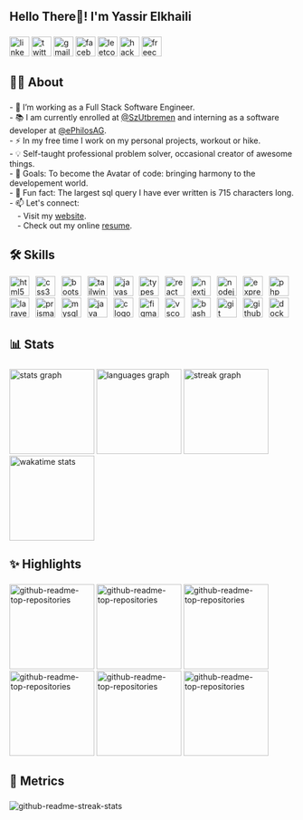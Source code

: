 ###

<div align="left">
<h2>Hello There👋! I'm Yassir Elkhaili</h2>
</div>

###

<div align="left">
  <a href="https://www.linkedin.com/in/yassirelkhaili"><img src="https://img.shields.io/static/v1?message=LinkedIn&logo=linkedin&label=&color=0077B5&logoColor=white&labelColor=&style=for-the-badge" height="35" alt="linkedin logo"  /></a>
  <a href="https://twitter.com/YassirElkh"><img src="https://img.shields.io/static/v1?message=Twitter&logo=twitter&label=&color=1DA1F2&logoColor=white&labelColor=&style=for-the-badge" height="35" alt="twitter logo"  /></a>
  <a href="mailto:elkhailiyassir@gmail.com"><img src="https://img.shields.io/static/v1?message=Gmail&logo=gmail&label=&color=D14836&logoColor=white&labelColor=&style=for-the-badge" height="35" alt="gmail logo"  /></a>
  <a href="https://www.facebook.com/profile.php?id=100010165301312"><img src="https://img.shields.io/static/v1?message=Facebook&logo=facebook&label=&color=1877F2&logoColor=white&labelColor=&style=for-the-badge" height="35" alt="facebook logo"  /></a>
  <a href="https://leetcode.com/yassirelkhaili/"><img src="https://img.shields.io/badge/LeetCode-000000?style=for-the-badge&logo=LeetCode&logoColor=#d16c06" height="35" alt="leetcode logo"  /></a>
  <a href="https://www.hackerrank.com/profile/elkhailiyassir"><img src="https://img.shields.io/badge/-Hackerrank-2EC866?style=for-the-badge&logo=HackerRank&logoColor=white" height="35" alt="hackerrank logo"  /></a>
  <a href="https://www.freecodecamp.org/Blue479"><img src="https://img.shields.io/badge/Freecodecamp-%23123.svg?&style=for-the-badge&logo=freecodecamp&logoColor=green" height="35" alt="freecodecamp logo"  /></a>
</div>

## 👨‍💻 About

###

<p align="left">- 🔭 I’m working as a Full Stack Software Engineer.<br>- 📚 I am currently enrolled at <a href="https://x.com/SzUtbremen">@SzUtbremen</a> and interning as a software developer at <a href="https://x.com/ePhilosAG">@ePhilosAG</a>.<br>- ⚡ In my free time I work on my personal projects, workout or hike. <br>- 💡 Self-taught professional problem solver, occasional creator of awesome things.<br>- 🎯 Goals: To become the Avatar of code: bringing harmony to the developement world. <br>- 🎲 Fun fact: The largest sql query I have ever written is 715 characters long. <br>- 📫 Let's connect:<br>&emsp;- Visit my <a href="https://www.monoitsolutions.com">website</a>.<br>&emsp;- Check out my online <a href="https://yassirelkhaili.com" target="_blank">resume</a>.</p>

###

## 🛠️ Skills

<div align="left">
  <img src="https://skillicons.dev/icons?i=html" height="35" alt="html5 logo"  />
  <img width="3" />
  <img src="https://skillicons.dev/icons?i=css" height="35" alt="css3 logo"  />
  <img width="3" />
  <img src="https://skillicons.dev/icons?i=bootstrap" height="35" alt="bootstrap logo"  />
  <img width="3" />
  <img src="https://skillicons.dev/icons?i=tailwind" height="35" alt="tailwindcss logo"  />
  <img width="3" />
  <img src="https://skillicons.dev/icons?i=js" height="35" alt="javascript logo"  />
  <img width="3" />
  <img src="https://skillicons.dev/icons?i=ts" height="35" alt="typescript logo"  />
  <img width="3" />
  <img src="https://skillicons.dev/icons?i=react" height="35" alt="react logo"  />
  <img width="3" />
  <img src="https://skillicons.dev/icons?i=nextjs" height="35" alt="nextjs logo"  />
  <img width="3" />
  <img src="https://skillicons.dev/icons?i=nodejs" height="35" alt="nodejs logo"  />
  <img width="3" />
  <img src="https://skillicons.dev/icons?i=express" height="35" alt="express logo"  />
  <img width="3" />
  <img src="https://skillicons.dev/icons?i=php" height="35" alt="php logo"  />
  <img width="3" />
  <img src="https://skillicons.dev/icons?i=laravel" height="35" alt="laravel logo"  />
  <img width="3" />
  <img src="https://skillicons.dev/icons?i=prisma" height="35" alt="prisma logo"  />
  <img width="3" />
  <img src="https://skillicons.dev/icons?i=mysql" height="35" alt="mysql logo"  />
  <img width="3" />
  <img src="https://skillicons.dev/icons?i=java" height="35" alt="java logo"  />
  <img width="3" />
  <img src="https://skillicons.dev/icons?i=c" height="35" alt="c logo"  />
  <img width="3" />
  <img src="https://skillicons.dev/icons?i=figma" height="35" alt="figma logo"  />
  <img width="3" />
  <img src="https://skillicons.dev/icons?i=vscode" height="35" alt="vscode logo"  />
  <img width="3" />
  <img src="https://skillicons.dev/icons?i=bash" height="35" alt="bash logo"  />
  <img width="3" />
  <img src="https://skillicons.dev/icons?i=git" height="35" alt="git logo"  />
  <img width="3" />
  <img src="https://skillicons.dev/icons?i=github" height="35" alt="github logo"  />
  <img width="3" />
  <img src="https://skillicons.dev/icons?i=docker" height="35" alt="docker logo"  />
</div>

## 📊 Stats

###

<div align="left">
  <img src="https://denvercoder1-github-readme-stats.vercel.app/api?username=yassirelkhaili&hide_title=false&hide_rank=false&show_icons=true&include_all_commits=true&count_private=true&theme=react&disable_animations=false&locale=en&hide_border=false" height="150" alt="stats graph"  />
  <img src="https://denvercoder1-github-readme-stats.vercel.app/api/top-langs?username=yassirelkhaili&locale=en&hide_title=false&layout=compact&card_width=368&langs_count=6&theme=react&hide_border=false&hide=html,blade" height="150" alt="languages graph"  />
  <img src="https://streak-stats.demolab.com/?user=yassirelkhaili&locale=en&mode=daily&theme=react&hide_border=false&bordr_radius=5&order=3" height="150" alt="streak graph"  />
  <img height="150" src="https://github-readme-stats.vercel.app/api/wakatime?username=yassirelkhaili&count_private=true&theme=react&card_width=300&langs_count=5" alt="wakatime stats"  />
</div>

###

## ✨ Highlights

###

<div align="left">
       <a href="https://github.com/yassirelkhaili/webnebula"><img height="150" src="https://denvercoder1-github-readme-stats.vercel.app/api/pin/?username=yassirelkhaili&repo=webnebula&disable_animations=false&theme=react&hide_border=false&border_radius=5" alt="github-readme-top-repositories"></a>
    <a href="https://github.com/yassirelkhaili/PeoplePerTask"><img height="150" src="https://denvercoder1-github-readme-stats.vercel.app/api/pin/?username=yassirelkhaili&repo=PeoplePerTask&disable_animations=false&theme=react&hide_border=false&border_radius=5" alt="github-readme-top-repositories"></a>
   <a href="https://github.com/yassirelkhaili/YouTalent"><img height="150" src="https://denvercoder1-github-readme-stats.vercel.app/api/pin/?username=yassirelkhaili&repo=YouTalent&disable_animations=false&theme=react&hide_border=false&border_radius=5" alt="github-readme-top-repositories"></a>
   <a href="https://github.com/yassirelkhaili/WikiCraft"><img height="150" src="https://denvercoder1-github-readme-stats.vercel.app/api/pin/?username=yassirelkhaili&repo=WikiCraft&disable_animations=false&theme=react&hide_border=false&border_radius=5" alt="github-readme-top-repositories"></a>
  <a href="https://github.com/yassirelkhaili/simplekit"><img height="150" src="https://denvercoder1-github-readme-stats.vercel.app/api/pin/?username=yassirelkhaili&repo=SimpleKit&disable_animations=false&theme=react&hide_border=false&border_radius=5" alt="github-readme-top-repositories"></a>
  <a href="https://github.com/yassirelkhaili/resume"><img height="150" src="https://denvercoder1-github-readme-stats.vercel.app/api/pin/?username=yassirelkhaili&repo=resume&disable_animations=false&theme=react&hide_border=false&border_radius=5" alt="github-readme-top-repositories"></a>
</div>

###

## 📅 Metrics

###

<img src="https://github-readme-activity-graph.vercel.app/graph?username=yassirelkhaili&repo=IP-Finder&disable_animations=false&theme=react&hide_border=false&radius=6" alt="github-readme-streak-stats">

###
